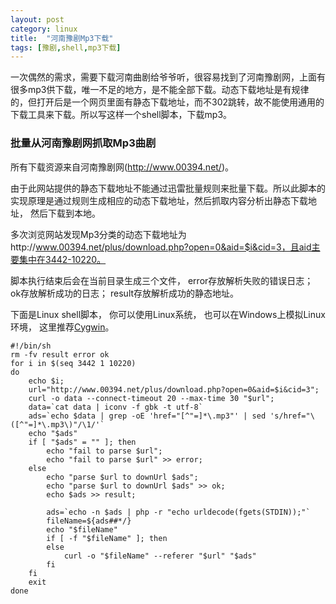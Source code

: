 ```yaml
---
layout: post
category: linux
title:  "河南豫剧Mp3下载"
tags: [豫剧,shell,mp3下载]
---
```


一次偶然的需求，需要下载河南曲剧给爷爷听，很容易找到了河南豫剧网，上面有很多mp3供下载，唯一不足的地方，是不能全部下载。动态下载地址是有规律的，但打开后是一个网页里面有静态下载地址，而不302跳转，故不能使用通用的下载工具来下载。所以写这样一个shell脚本，下载mp3。

<!-- more -->


### 批量从河南豫剧网抓取Mp3曲剧

所有下载资源来自河南豫剧网(http://www.00394.net/)。

由于此网站提供的静态下载地址不能通过迅雷批量规则来批量下载。所以此脚本的实现原理是通过规则生成相应的动态下载地址，然后抓取内容分析出静态下载地址， 然后下载到本地。

多次浏览网站发现Mp3分类的动态下载地址为http://www.00394.net/plus/download.php?open=0&aid=$i&cid=3，且aid主要集中在3442-10220。

脚本执行结束后会在当前目录生成三个文件， error存放解析失败的错误日志； ok存放解析成功的日志； result存放解析成功的静态地址。

下面是Linux shell脚本， 你可以使用Linux系统， 也可以在Windows上模拟Linux环境， 这里推荐[Cygwin](https://www.cygwin.com/)。

```
#!/bin/sh
rm -fv result error ok
for i in $(seq 3442 1 10220)
do
	echo $i;
	url="http://www.00394.net/plus/download.php?open=0&aid=$i&cid=3";
	curl -o data --connect-timeout 20 --max-time 30 "$url";
	data=`cat data | iconv -f gbk -t utf-8`
	ads=`echo $data | grep -oE 'href="[^"=]*\.mp3"' | sed 's/href="\([^"=]*\.mp3\)"/\1/'`
	echo "$ads"
	if [ "$ads" = "" ]; then
		echo "fail to parse $url";
		echo "fail to parse $url" >> error;
	else
		echo "parse $url to downUrl $ads";
		echo "parse $url to downUrl $ads" >> ok;
		echo $ads >> result;

		ads=`echo -n $ads | php -r "echo urldecode(fgets(STDIN));"`
		fileName=${ads##*/}
		echo "$fileName"
		if [ -f "$fileName" ]; then
		else
			curl -o "$fileName" --referer "$url" "$ads"
		fi
	fi
	exit
done
```
